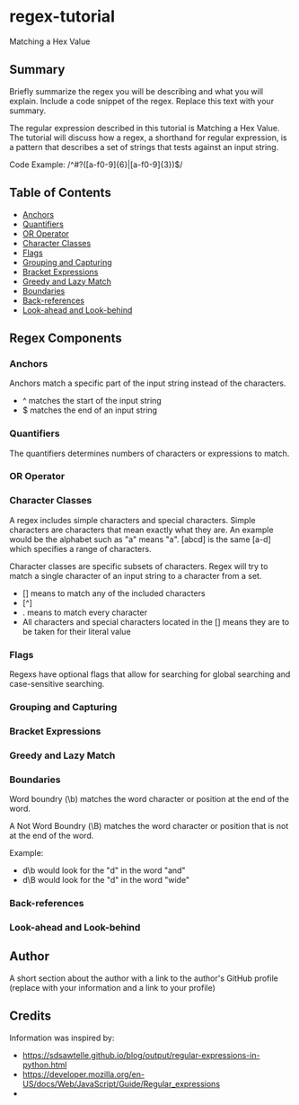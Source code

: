 # regex-tutorial

Matching a Hex Value 

## Summary

Briefly summarize the regex you will be describing and what you will explain. Include a code snippet of the regex. Replace this text with your summary.

The regular expression described in this tutorial is Matching a Hex Value. The tutorial will discuss how a regex, a shorthand for regular expression, is a pattern that describes a set of strings that tests against an input string.

Code Example: /^#?([a-f0-9]{6}|[a-f0-9]{3})$/

## Table of Contents

- [Anchors](#anchors)
- [Quantifiers](#quantifiers)
- [OR Operator](#or-operator)
- [Character Classes](#character-classes)
- [Flags](#flags)
- [Grouping and Capturing](#grouping-and-capturing)
- [Bracket Expressions](#bracket-expressions)
- [Greedy and Lazy Match](#greedy-and-lazy-match)
- [Boundaries](#boundaries)
- [Back-references](#back-references)
- [Look-ahead and Look-behind](#look-ahead-and-look-behind)

## Regex Components

### Anchors

Anchors match a specific part of the input string instead of the characters.

* ^ matches the start of the input string
* $ matches the end of an input string

### Quantifiers

The quantifiers determines numbers of characters or expressions to match.

### OR Operator

### Character Classes

A regex includes simple characters and special characters. Simple characters are characters that mean exactly what they are. An example would be the alphabet such as "a" means "a". [abcd] is the same [a-d] which specifies a range of characters.

Character classes are specific subsets of characters. Regex will try to match a single character of an input string to a character from a set.

* [] means to match any of the included characters
* [^]
* . means to match every character
* All characters and special characters located in the [] means they are to be taken for their literal value

### Flags

Regexs have optional flags that allow for searching for global searching and case-sensitive searching. 

### Grouping and Capturing

### Bracket Expressions

### Greedy and Lazy Match

### Boundaries

Word boundry (\b) matches the word character or position at the end of the word. 

A Not Word Boundry (\B) matches the word character or position that is not at the end of the word.

Example:
* d\b would look for the "d" in the word "and"
* d\B would look for the "d" in the word "wide"

### Back-references

### Look-ahead and Look-behind

## Author

A short section about the author with a link to the author's GitHub profile (replace with your information and a link to your profile)

## Credits

Information was inspired by:

* https://sdsawtelle.github.io/blog/output/regular-expressions-in-python.html
* https://developer.mozilla.org/en-US/docs/Web/JavaScript/Guide/Regular_expressions
* 